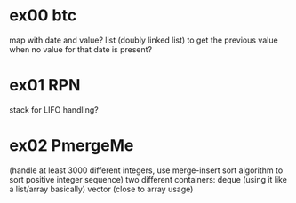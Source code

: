 # ex00 btc
map with date and value?
list (doubly linked list) to get the previous value when no value for that date is present?


# ex01 RPN
stack for LIFO handling?


# ex02 PmergeMe
(handle at least 3000 different integers, use merge-insert sort algorithm to sort positive integer sequence)
two different containers:
deque (using it like a list/array basically)
vector (close to array usage)

